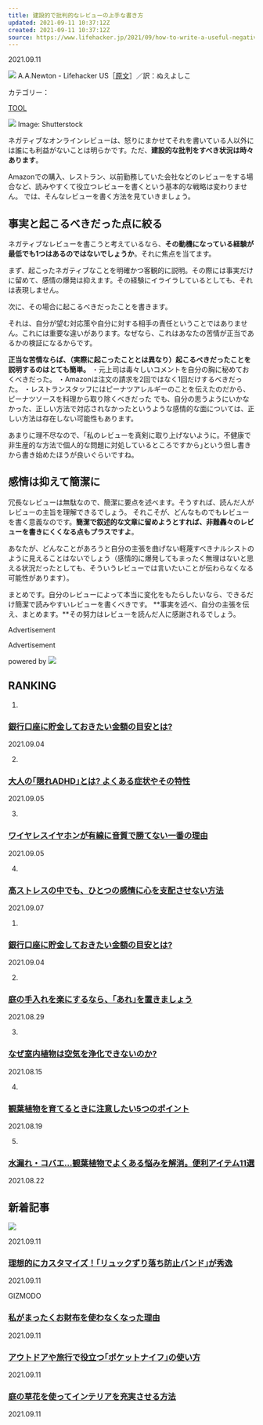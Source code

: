 ```yaml
---
title: 建設的で批判的なレビューの上手な書き方
updated: 2021-09-11 10:37:12Z
created: 2021-09-11 10:37:12Z
source: https://www.lifehacker.jp/2021/09/how-to-write-a-useful-negative-review.html
---
```


2021.09.11

   ![](https://www.lifehacker.jp/assets/common/img/icon_author.svg)   A.A.Newton - Lifehacker US［[原文](https://lifehacker.com/how-to-write-a-useful-negative-review-1847538135)］／訳：ぬえよしこ

カテゴリー：

[TOOL](https://www.lifehacker.jp/tool/)

 ![](https://assets.media-platform.com/lifehacker/dist/images/2021/08/25/TOP-w960.jpeg) Image: Shutterstock

ネガティブなオンラインレビューは、怒りにまかせてそれを書いている人以外には誰にも利益がないことは明らかです。ただ、**建設的な批判をすべき状況は時々あります**。

Amazonでの購入、レストラン、以前勤務していた会社などのレビューをする場合など、読みやすくて役立つレビューを書くという基本的な戦略は変わりません。
では、そんなレビューを書く方法を見ていきましょう。

## 事実と起こるべきだった点に絞る

ネガティブなレビューを書こうと考えているなら、**その動機になっている経験が最低でも1つはあるのではないでしょうか**。それに焦点を当てます。

まず、起こったネガティブなことを明確かつ客観的に説明。その際には事実だけに留めて、感情の爆発は抑えます。その経験にイライラしているとしても、それは表現しません。

次に、その場合に起こるべきだったことを書きます。

それは、自分が望む対応策や自分に対する相手の責任ということではありません。これには重要な違いがあります。なぜなら、これはあなたの苦情が正当であるかの検証になるからです。

**正当な苦情ならば、（実際に起こったこととは異なり）起こるべきだったことを説明するのはとても簡単。**
・元上司は毒々しいコメントを自分の胸に秘めておくべきだった。
・Amazonは注文の請求を2回ではなく1回だけするべきだった。
・レストランスタッフにはピーナツアレルギーのことを伝えたのだから、ピーナツソースを料理から取り除くべきだった
でも、自分の思うようにいかなかった、正しい方法で対応されなかったというような感情的な面については、正しい方法は存在しない可能性もあります。

あまりに理不尽なので、｢私のレビューを真剣に取り上げないように。不健康で非生産的な方法で個人的な問題に対処しているところですから｣という但し書きから書き始めたほうが良いぐらいですね。

## 感情は抑えて簡潔に

冗長なレビューは無駄なので、簡潔に要点を述べます。そうすれば、読んだ人がレビューの主旨を理解できるでしょう。
それこそが、どんなものでもレビューを書く意義なのです。**簡潔で叙述的な文章に留めようとすれば、非難轟々のレビューを書きにくくなる点もプラスですよ**。

あなたが、どんなことがあろうと自分の主張を曲げない軽蔑すべきナルシストのように見えることはないでしょう（感情的に爆発してもまったく無理はないと思える状況だったとしても、そういうレビューでは言いたいことが伝わらなくなる可能性があります）。

まとめです。自分のレビューによって本当に変化をもたらしたいなら、できるだけ簡潔で読みやすいレビューを書くべきです。
**事実を述べ、自分の主張を伝え、まとめます。**その努力はレビューを読んだ人に感謝されるでしょう。

Advertisement

Advertisement

 powered by   [![](https://www.lifehacker.jp/assets/common/img/logo_cxense.png)](http://www.cxense.com/jp/)

## RANKING

1.

### [銀行口座に貯金しておきたい金額の目安とは?](https://www.lifehacker.jp/2021/09/how-much-cash-should-you-ideally-keep-in-your-bank-acco.html?cx_click=pc_ranking)

2021.09.04

2.

### [大人の｢隠れADHD｣とは? よくある症状やその特性](https://www.lifehacker.jp/2021/09/are-you-living-with-undiagnosed-adult-adhd.html?cx_click=pc_ranking)

2021.09.05

3.

### [ワイヤレスイヤホンが有線に音質で勝てない一番の理由](https://www.lifehacker.jp/2021/09/bluetooth-headphones-will-never-give-you-the-best-sound.html?cx_click=pc_ranking)

2021.09.05

4.

### [高ストレスの中でも、ひとつの感情に心を支配させない方法](https://www.lifehacker.jp/2021/09/how-to-identify-your-dominant-emotional-style-and-why.html?cx_click=pc_ranking)

2021.09.07

1.

### [銀行口座に貯金しておきたい金額の目安とは?](https://www.lifehacker.jp/2021/09/how-much-cash-should-you-ideally-keep-in-your-bank-acco.html?cx_click=pc_ranking)

2021.09.04

2.

### [庭の手入れを楽にするなら、｢あれ｣を置きましょう](https://www.lifehacker.jp/2021/08/you-need-a-rock-garden-to-save-yourself-from-so-much-ya.html?cx_click=pc_ranking)

2021.08.29

3.

### [なぜ室内植物は空気を浄化できないのか?](https://www.lifehacker.jp/2021/08/do-houseplants-actually-filter-your-ai.html?cx_click=pc_ranking)

2021.08.15

4.

### [観葉植物を育てるときに注意したい5つのポイント](https://www.lifehacker.jp/2021/08/240608house-plants-matome.html?cx_click=pc_ranking)

2021.08.19

5.

### [水漏れ・コバエ...観葉植物でよくある悩みを解消。便利アイテム11選](https://www.lifehacker.jp/2021/08/240770houseplants-mustitem-editors-buy.html?cx_click=pc_ranking)

2021.08.22

## 新着記事

 [![](https://assets.media-platform.com/lifehacker/dist/images/2021/08/25/TOP-w640.jpeg)](https://www.lifehacker.jp/2021/09/how-to-write-a-useful-negative-review.html)

2021.09.11

###   [理想的にカスタマイズ！｢リュックずり落ち防止バンド｣が秀逸](https://www.lifehacker.jp/2021/09/amazon-moriseityuu-stopper-1.html)

2021.09.11

GIZMODO

###   [私がまったくお財布を使わなくなった理由](https://www.lifehacker.jp/2021/09/use-smartphone-instead-of-wallet.html)

2021.09.11

###   [アウトドアや旅行で役立つ｢ポケットナイフ｣の使い方](https://www.lifehacker.jp/2021/09/always-take-a-knife-on-vacation.html)

2021.09.11

###   [庭の草花を使ってインテリアを充実させる方法](https://www.lifehacker.jp/2021/09/241309the-best-ways-to-use-your-outdoor-garden-to-decorate-yo.html)

2021.09.11